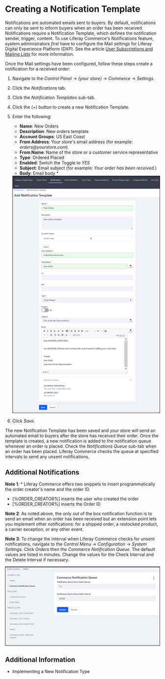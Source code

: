 # Creating a Notification Template

Notifications are automated emails sent to buyers. By default, notifications can only be sent to inform buyers when an order has been received. Notifications require a Notification Template, which defines the notification sender, trigger, content. To use Liferay Commerce's Notifications feature, system administrators _first_ have to configure the Mail settings for Liferay Digital Experience Platform (DXP). See the article [User Subscriptions and Mailing Lists](https://help.liferay.com/hc/en-us/articles/360017896652-Installing-Liferay-DXP#configuring-mail) for more information.

Once the Mail settings have been configured, follow these steps create a notification for a received order:

1. Navigate to the _Control Panel_ → _(your store)_ → _Commerce_ → _Settings_.
2. Click the _Notifications_ tab.
3. Click the _Notification Templates_ sub-tab.
4. Click the (+) button to create a new Notification Template.
5. Enter the following:
    * **Name**: New Orders
    * **Description**: New orders template
    * **Account Groups**: US East Coast
    * **From Address**: Your store's email address (for example: _orders@yourstore.com_)
    * **From Name**: Name of the store or a customer service representative
    * **Type**: Ordered Placed
    * **Enabled**: Switch the Toggle to _YES_
    * **Subject**: Email subject (for example: _Your order has been received._)
    * **Body**: Email body \*

    <img src="./images/01.png" width="700px" style="border: #000000 1px solid;">

6. Click _Save_.

The new Notification Template has been saved and your store will send an automated email to buyers after the store has received their order. Once the template is created, a new notification is added to the notification queue whenever an order is placed. Check the _Notifications Queue_ sub-tab when an order has been placed. Liferay Commerce checks the queue at specified intervals to send any unsent notifications.

## Additional Notifications

**Note 1**: \* Liferay Commerce offers two snippets to insert programmatically the order creator's name and the order ID.

* \[%ORDER_CREATOR%\] inserts the user who created the order
* \[%ORDER_CREATOR%\] inserts the Order ID

**Note 2**: As noted above, the only out of the box notification function is to send an email when an order has been received but an extension point lets you implement other notifications: for a shipped order, a restocked product, a carrier exception, or any other event.

**Note 3**: To change the interval when Liferay Commerce checks for unsent notifications, navigate to the _Control Menu_ → _Configuration_ → _System Settings_. Click _Orders_ then the _Commerce Notification Queue_. The default values are listed in minutes. Change the values for the Check Interval and the Delete Interval if necessary.

<img src="./images/02.png" width="700px" style="border: #000000 1px solid;">

## Additional Information

* Implementing a New Notification Type
